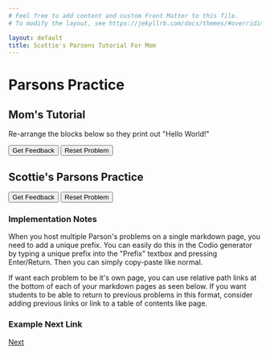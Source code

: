 ```yaml
---
# Feel free to add content and custom Front Matter to this file.
# To modify the layout, see https://jekyllrb.com/docs/themes/#overriding-theme-defaults

layout: default
title: Scottie's Parsons Tutorial For Mom
---
```

# Parsons Practice

## Mom's Tutorial
Re-arrange the blocks below so they print out "Hello World!"

<div id="Hello-sortableTrash" class="sortable-code"></div> 
<div id="Hello-sortable" class="sortable-code"></div> 
<div style="clear:both;"></div> 
<p> 
    <input id="Hello-feedbackLink" value="Get Feedback" type="button" /> 
    <input id="Hello-newInstanceLink" value="Reset Problem" type="button" /> 
</p> 
<script type="text/javascript"> 
(function(){
  var initial = "hello\n" +
    "How long can i make this text field it really needs to be quite long and it needs to fill a pretty good amount of space I think";
  var parsonsPuzzle = new ParsonsWidget({
    "sortableId": "Hello-sortable",
    "max_wrong_lines": 10,
    "grader": ParsonsWidget._graders.LineBasedGrader,
    "exec_limit": 2500,
    "can_indent": true,
    "x_indent": 50,
    "lang": "en"
  });
  parsonsPuzzle.init(initial);
  parsonsPuzzle.shuffleLines();
  $("#Hello-newInstanceLink").click(function(event){ 
      event.preventDefault(); 
      parsonsPuzzle.shuffleLines(); 
  }); 
  $("#Hello-feedbackLink").click(function(event){ 
      event.preventDefault(); 
      parsonsPuzzle.getFeedback(); 
  }); 
})(); 
</script>


## Scottie's Parsons Practice
<div id="sortableTrash" class="sortable-code"></div> 
<div id="sortable" class="sortable-code"></div> 
<div style="clear:both;"></div> 
<p> 
    <input id="feedbackLink" value="Get Feedback" type="button" /> 
    <input id="newInstanceLink" value="Reset Problem" type="button" /> 
</p> 
<script type="text/javascript"> 
(function(){
  var initial = "print(\"hello\")\n" +
    "How long can i make this text field it really needs to be quite long and it needs to fill a pretty good amount of space I think" +
    "print(\"world\")\n" +
    "print(\".\")";
  var parsonsPuzzle = new ParsonsWidget({
    "sortableId": "sortable",
    "max_wrong_lines": 10,
    "grader": ParsonsWidget._graders.LineBasedGrader,
    "exec_limit": 2500,
    "can_indent": true,
    "x_indent": 50,
    "lang": "en"
  });
  parsonsPuzzle.init(initial);
  parsonsPuzzle.shuffleLines();
  $("#newInstanceLink").click(function(event){ 
      event.preventDefault(); 
      parsonsPuzzle.shuffleLines(); 
  }); 
  $("#feedbackLink").click(function(event){ 
      event.preventDefault(); 
      parsonsPuzzle.getFeedback(); 
  }); 
})(); 
</script>

### Implementation Notes

When you host multiple Parson's problems on a single markdown page, you need to add a unique prefix. You can easily do this in the Codio generator by typing a unique prefix into the "Prefix" textbox and pressing Enter/Return. Then you can simply copy-paste like normal.

If want each problem to be it's own page, you can use relative path links at the bottom of each of your markdown pages as seen below. If you want students to be able to return to previous problems in this format, consider adding previous links or link to a table of contents like page.

### Example Next Link
[Next](./parsons/example1.html)
